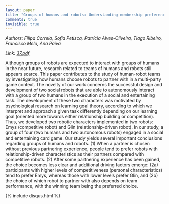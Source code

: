 ```yaml
---
layout: paper
title: "Groups of humans and robots: Understanding membership preferences and team formation"
comments: true
invisible: true
---
```


<p class="text-left"><i>Authors: Filipa Correia, Sofia Petisca, Patr&#237;cia Alves-Oliveira, Tiago Ribeiro, Francisco Melo, Ana Paiva</i></p>
<p class="text-left"><i>Link: <a href="https://storage.googleapis.com/rss2017-papers/37.pdf">37.pdf</a></i></p>

Although groups of robots are expected to interact with groups of humans in the near future, research related to teams of humans and robots still appears scarce. This paper contributes to the study of human-robot teams by investigating how humans choose robots to partner with in a multi-party game context. The novelty of our work concerns the successful design and development of two social robots that are able to autonomously interact with a group of two humans in the execution of a social and entertaining task. The development of these two characters was motivated by psychological research on learning goal theory, according to which we interpret and approach a given task differently depending on our learning goal (oriented more towards either relationship building or competition). Thus, we developed two robotic characters implemented in two robots: Emys (competitive robot) and Glin (relationship-driven robot). In our study, a group of four (two humans and two autonomous robots) engaged in a social and entertaining card game. Our study yields several important conclusions regarding groups of humans and robots. (1) When a partner is chosen without previous partnering experience, people tend to prefer robots with relationship-driven characteristics as their partners compared with competitive robots. (2) After some partnering experience has been gained, the choice becomes less clear and additional driving factors emerge: (2a) participants with higher levels of competitiveness (personal characteristics) tend to prefer Emys, whereas those with lower levels prefer Glin, and (2b) the choice of which robot to partner with also depends on team performance, with the winning team being the preferred choice.

{% include disqus.html %}